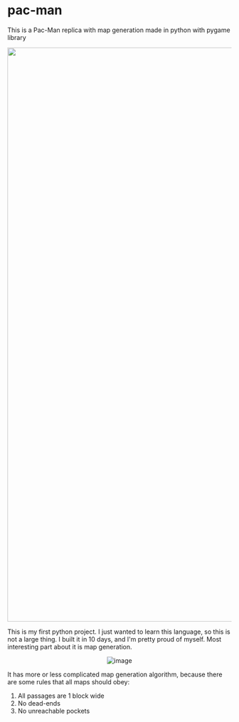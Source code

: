 # pac-man

This is a Pac-Man replica with map generation made in python with pygame library

<p align="center">
  <img width="1290" alt="image" src="https://github.com/GregoryKogan/Pac-Man/assets/60318411/23458601-6bb0-41a8-8b4e-79bb4756660c">
<p/>
  
This is my first python project.
I just wanted to learn this language, so this is not a large thing.
I built it in 10 days, and I'm pretty proud of myself.
Most interesting part about it is map generation.

<p align="center">
  <img alt="image" src="https://github.com/user-attachments/assets/446a954e-1797-4983-8c91-ccc2e508e5f8">
<p/>

It has more or less complicated map generation algorithm,
because there are some rules that all maps should obey:
1. All passages are 1 block wide
2. No dead-ends
3. No unreachable pockets
